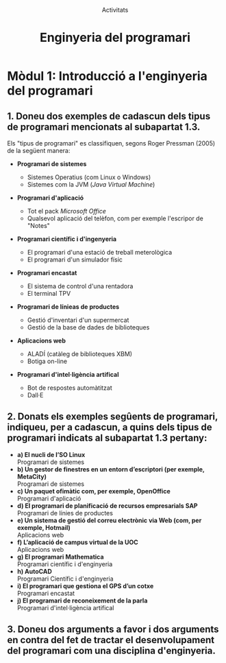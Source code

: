<link rel="stylesheet" href="style.css">

<header>
    <p class="capçal">Activitats</p>
    <h1 class="titol-assignatura">Enginyeria del programari</h1>
</header>

<h1 class="titol-modul">Mòdul 1: Introducció a l'enginyeria del programari</h1>

## 1. Doneu dos exemples de cadascun dels tipus de programari mencionats al subapartat 1.3.

Els "tipus de programari" es classifiquen, segons Roger Pressman (2005) de la següent manera:

- **Programari de sistemes**
    - Sistemes Operatius (com Linux o Windows)
    - Sistemes com la JVM (_Java Virtual Machine_)

- **Programari d'aplicació**
    - Tot el pack _Microsoft Office_
    - Qualsevol aplicació del telèfon, com per exemple l'escripor de "Notes"

- **Programari científic i d'ingenyeria**
    - El programari d'una estació de treball meterològica
    - El programari d'un simulador físic

- **Programari encastat**
    - El sistema de control d'una rentadora
    - El terminal TPV

- **Programari de línieas de productes**
    - Gestió d'inventari d'un supermercat
    - Gestió de la base de dades de biblioteques

- **Aplicacions web**
    - ALADÍ (catàleg de biblioteques XBM)
    - Botiga on-line

- **Programari d'intel·ligència artifical**
    - Bot de respostes automàtitzat
    - Dall·E


## 2. Donats els exemples segûents de programari, indiqueu, per a cadascun, a quins dels tipus de programari indicats al subapartat 1.3 pertany:

- **a) El nucli de l’SO Linux**  
    Programari de sistemes
- **b) Un gestor de finestres en un entorn d’escriptori (per exemple, MetaCity)**  
    Programari de sistemes
- **c) Un paquet ofimàtic com, per exemple, OpenOffice**  
    Programari d'aplicació
- **d) El programari de planificació de recursos empresarials SAP**  
    Programari de línies de productes
- **e) Un sistema de gestió del correu electrònic via Web (com, per exemple, Hotmail)**  
    Aplicacions web
- **f) L’aplicació de campus virtual de la UOC**  
    Aplicacions web
- **g) El programari Mathematica**  
    Programari científic i d'enginyeria
- **h) AutoCAD**  
    Programari Científic i d'enginyeria
- **i) El programari que gestiona el GPS d’un cotxe**  
    Programari encastat
- **j) El programari de reconeixement de la parla**  
    Programari d'intel·ligència artifical


## 3. Doneu dos arguments a favor i dos arguments en contra del fet de tractar el desenvolupament del programari com una disciplina d'enginyeria.

